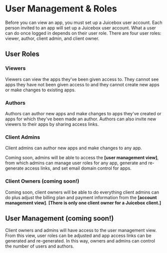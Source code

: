 # User Management & Roles

Before you can view an app, you must set up a Juicebox user account. Each person invited to an app will set up a Juicebox user account. What a user can do once logged in depends on their user role.  There are four user roles: viewer, author, client admin, and client owner. 

## User Roles

### Viewers

Viewers can view the apps they've been given access to. They cannot see apps they have not been given access to and they cannot create new apps or make changes to existing apps. 

### Authors

Authors can author new apps and make changes to apps they've created or apps for which they've been made an author.  Authors can also invite new viewers to their apps by sharing access links. 

### Client Admins

Client admins can author new apps and make changes to any app. 

Coming soon, admins will be able to access the **\[user management view\]**, from which admins can manage user roles for any app, generate and re-generate access links, and set email domain control for apps. 

### Client Owners \(coming soon!\)

Coming soon, client owners will be able to do everything client admins can do plus adjust the billing plan and payment information from the **\[account management view\]**. **\[There is only one client owner for a Juicebox client.\]**

## User Management \(coming soon!\)

Client owners and admins will have access to the user management view. From this view, user roles can be adjusted and app access links can be generated and re-generated. In this way, owners and admins can control the number of users and authors. 

